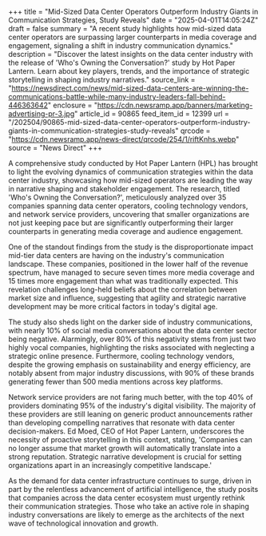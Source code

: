 +++
title = "Mid-Sized Data Center Operators Outperform Industry Giants in Communication Strategies, Study Reveals"
date = "2025-04-01T14:05:24Z"
draft = false
summary = "A recent study highlights how mid-sized data center operators are surpassing larger counterparts in media coverage and engagement, signaling a shift in industry communication dynamics."
description = "Discover the latest insights on the data center industry with the release of 'Who's Owning the Conversation?' study by Hot Paper Lantern. Learn about key players, trends, and the importance of strategic storytelling in shaping industry narratives."
source_link = "https://newsdirect.com/news/mid-sized-data-centers-are-winning-the-communications-battle-while-many-industry-leaders-fall-behind-446363642"
enclosure = "https://cdn.newsramp.app/banners/marketing-advertising-pr-3.jpg"
article_id = 90865
feed_item_id = 12399
url = "/202504/90865-mid-sized-data-center-operators-outperform-industry-giants-in-communication-strategies-study-reveals"
qrcode = "https://cdn.newsramp.app/news-direct/qrcode/254/1/riftKnhs.webp"
source = "News Direct"
+++

<p>A comprehensive study conducted by Hot Paper Lantern (HPL) has brought to light the evolving dynamics of communication strategies within the data center industry, showcasing how mid-sized operators are leading the way in narrative shaping and stakeholder engagement. The research, titled 'Who's Owning the Conversation?', meticulously analyzed over 35 companies spanning data center operators, cooling technology vendors, and network service providers, uncovering that smaller organizations are not just keeping pace but are significantly outperforming their larger counterparts in generating media coverage and audience engagement.</p><p>One of the standout findings from the study is the disproportionate impact mid-tier data centers are having on the industry's communication landscape. These companies, positioned in the lower half of the revenue spectrum, have managed to secure seven times more media coverage and 15 times more engagement than what was traditionally expected. This revelation challenges long-held beliefs about the correlation between market size and influence, suggesting that agility and strategic narrative development may be more critical factors in today's digital age.</p><p>The study also sheds light on the darker side of industry communications, with nearly 10% of social media conversations about the data center sector being negative. Alarmingly, over 80% of this negativity stems from just two highly vocal companies, highlighting the risks associated with neglecting a strategic online presence. Furthermore, cooling technology vendors, despite the growing emphasis on sustainability and energy efficiency, are notably absent from major industry discussions, with 90% of these brands generating fewer than 500 media mentions across key platforms.</p><p>Network service providers are not faring much better, with the top 40% of providers dominating 95% of the industry's digital visibility. The majority of these providers are still leaning on generic product announcements rather than developing compelling narratives that resonate with data center decision-makers. Ed Moed, CEO of Hot Paper Lantern, underscores the necessity of proactive storytelling in this context, stating, 'Companies can no longer assume that market growth will automatically translate into a strong reputation. Strategic narrative development is crucial for setting organizations apart in an increasingly competitive landscape.'</p><p>As the demand for data center infrastructure continues to surge, driven in part by the relentless advancement of artificial intelligence, the study posits that companies across the data center ecosystem must urgently rethink their communication strategies. Those who take an active role in shaping industry conversations are likely to emerge as the architects of the next wave of technological innovation and growth.</p>